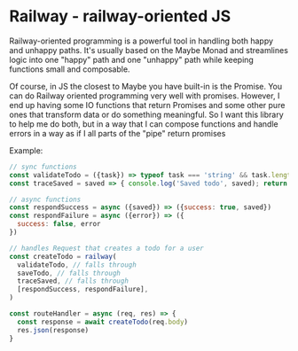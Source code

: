 # Railway - railway-oriented JS

Railway-oriented programming is a powerful tool in handling both happy and unhappy paths. It's usually based on the Maybe Monad and streamlines logic into one "happy" path and one "unhappy" path while keeping functions small and composable.

Of course, in JS the closest to Maybe you have built-in is the Promise. You can do Railway oriented programming very well with promises. However, I end up having some IO functions that return Promises and some other pure ones that transform data or do something meaningful. So I want this library to help me do both, but in a way that I can compose functions and handle errors in a way as if I all parts of the "pipe" return promises

Example:

```js
// sync functions
const validateTodo = ({task}) => typeof task === 'string' && task.length <= 120
const traceSaved = saved => { console.log('Saved todo', saved); return saved }

// async functions
const respondSuccess = async ({saved}) => ({success: true, saved})
const respondFailure = async ({error}) => ({
  success: false, error
})

// handles Request that creates a todo for a user
const createTodo = railway(
  validateTodo, // falls through
  saveTodo, // falls through
  traceSaved, // falls through
  [respondSuccess, respondFailure],
)

const routeHandler = async (req, res) => {
  const response = await createTodo(req.body)
  res.json(response)
}

```